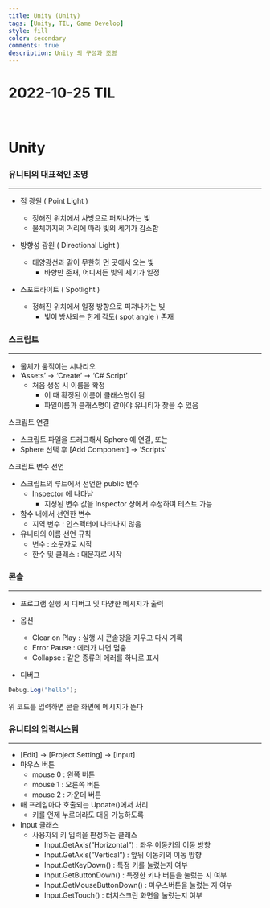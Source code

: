 ```yaml
---
title: Unity (Unity)
tags: [Unity, TIL, Game Develop]
style: fill
color: secondary
comments: true
description: Unity 의 구성과 조명
---
```


# 2022-10-25 TIL

<br/>

# Unity

### 유니티의 대표적인 조명

---

- 점 광원 ( Point Light )

  - 정해진 위치에서 사방으로 퍼져나가는 빛
  - 물체까지의 거리에 따라 빛의 세기가 감소함

- 방향성 광원 ( Directional Light )

  - 태양광선과 같이 무한히 먼 곳에서 오는 빛
    - 바향만 존재, 어디서든 빛의 세기가 일정

- 스포트라이트 ( Spotlight )
  - 정해진 위치에서 일정 방향으로 퍼져나가는 빛
    - 빛이 방사되는 한계 각도( spot angle ) 존재

### 스크립트

---

- 물체가 움직이는 시나리오
- ‘Assets’ → ‘Create’ → ‘C# Script’
  - 처음 생성 시 이름을 확정
    - 이 때 확정된 이름이 클래스명이 됨
    - 파일이름과 클래스명이 같아야 유니티가 찾을 수 있음

스크립트 연결

- 스크립트 파일을 드래그해서 Sphere 에 연결, 또는
- Sphere 선택 후 [Add Component] → ‘Scripts’

스크립트 변수 선언

- 스크립트의 루트에서 선언한 public 변수
  - Inspector 에 나타남
    - 지정된 변수 값을 Inspector 상에서 수정하여 테스트 가능
- 함수 내에서 선언한 변수
  - 지역 변수 : 인스펙터에 나타나지 않음
- 유니티의 이름 선언 규칙
  - 변수 : 소문자로 시작
  - 한수 및 클래스 : 대문자로 시작

### 콘솔

---

- 프로그램 실행 시 디버그 및 다양한 메시지가 출력
- 옵션

  - Clear on Play : 실행 시 콘솔창을 지우고 다시 기록
  - Error Pause : 에러가 나면 멈춤
  - Collapse : 같은 종류의 에러를 하나로 표시

- 디버그

```csharp
Debug.Log("hello");
```

위 코드를 입력하면 콘솔 화면에 메시지가 뜬다

### 유니티의 입력시스템

---

- [Edit] → [Project Setting] → [Input]
- 마우스 버튼
  - mouse 0 : 왼쪽 버튼
  - mouse 1 : 오른쪽 버튼
  - mouse 2 : 가운데 버튼
- 매 프레임마다 호출되는 Update()에서 처리
  - 키를 언제 누르더라도 대응 가능하도록
- Input 클래스
  - 사용자의 키 입력을 판정하는 클래스
    - Input.GetAxis(”Horizontal”) : 좌우 이동키의 이동 방향
    - Input.GetAxis(”Vertical”) : 앞뒤 이동키의 이동 방향
    - Input.GetKeyDown() : 특정 키를 눌렀는지 여부
    - Input.GetButtonDown() : 특정한 키나 버튼을 눌렀는 지 여부
    - Input.GetMouseButtonDown() : 마우스버튼을 눌렀는 지 여부
    - Input.GetTouch() : 터치스크린 화면을 눌렀는지 여부
